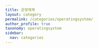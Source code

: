 ```yaml
---
title: 운영체제
layout: category
permalink: /categories/operatingsystem/
author_profile: true
taxonomy: operatingsystem
sidebar:
  nav: categories
---
```

